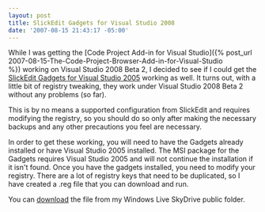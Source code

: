 ```yaml
---
layout: post
title: SlickEdit Gadgets for Visual Studio 2008
date: '2007-08-15 21:43:17 -05:00'
---
```


While I was getting the [Code Project Add-in for Visual Studio]({% post_url 2007-08-15-The-Code-Project-Browser-Add-in-for-Visual-Studio %}) working on Visual Studio 2008 Beta 2, I decided to see if I could get the [SlickEdit Gadgets for Visual Studio 2005](http://www.slickedit.com/content/view/441) working as well. It turns out, with a little bit of registry tweaking, they work under Visual Studio 2008 Beta 2 without any problems (so far).

This is by no means a supported configuration from SlickEdit and requires modifying the registry, so you should do so only after making the necessary backups and any other precautions you feel are necessary.

In order to get these working, you will need to have the Gadgets already installed or have Visual Studio 2005 installed. The MSI package for the Gadgets requires Visual Studio 2005 and will not continue the installation if it isn't found. Once you have the gadgets installed, you need to modify your registry. There are a lot of registry keys that need to be duplicated, so I have created a .reg file that you can download and run. 

You can [download](http://cid-93d618d639ec9651.skydrive.live.com/self.aspx/Public/SlickEditGadgetsVS2008.reg) the file from my Windows Live SkyDrive public folder.
